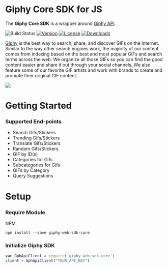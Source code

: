 # Giphy Core SDK for JS

The **Giphy Core SDK** is a wrapper around [Giphy API](https://github.com/Giphy/GiphyAPI).

![Build Status](https://travis-ci.com/Giphy/giphy-web-sdk-core.svg?token=ytpQbMSuy8sydsqZwbwp&branch=master&style=flat-square)   [![Version][version-svg]][package-url] [![License][license-image]][license-url] [![Downloads][downloads-image]][downloads-url]


[license-image]: https://img.shields.io/badge/license-MIT-green.svg?style=flat-square
[license-url]: LICENSE.md
[downloads-image]: https://img.shields.io/npm/dm/giphycore.svg?style=flat-square
[downloads-url]: http://npm-stat.com/charts.html?package=giphy-web-sdk-core
[version-svg]: https://img.shields.io/npm/v/giphycore.svg?style=flat-square
[package-url]: https://npmjs.org/package/giphy-web-sdk-core

[Giphy](https://www.giphy.com) is the best way to search, share, and discover GIFs on the Internet. Similar to the way other search engines work, the majority of our content comes from indexing based on the best and most popular GIFs and search terms across the web. We organize all those GIFs so you can find the good content easier and share it out through your social channels. We also feature some of our favorite GIF artists and work with brands to create and promote their original GIF content.

[![](https://media.giphy.com/media/5xaOcLOqNmWHaLeB14I/giphy.gif)]()

# Getting Started

### Supported End-points

* Search Gifs/Stickers
* Trending Gifs/Stickers
* Translate Gifs/Stickers
* Random Gifs/Stickers
* GIF by ID(s)
* Categories for Gifs
* Subcategories for Gifs
* GIFs by Category
* Query Suggestions


# Setup

### Require Module


NPM
```
npm install --save giphy-web-sdk-core
```

### Initialize Giphy SDK

```javascript
var GphApiClient = require('giphy-web-sdk-core')
client = GphApiClient("YOUR_API_KEY")
```
